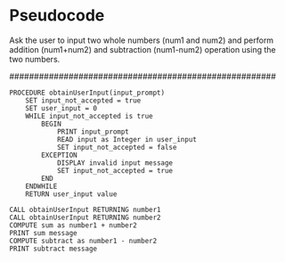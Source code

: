 
# Pseudocode 
Ask the user to input two whole numbers (num1 and num2) and perform addition (num1+num2) and subtraction (num1-num2) operation using the two numbers.

######################################################
```
PROCEDURE obtainUserInput(input_prompt)
    SET input_not_accepted = true
    SET user_input = 0
    WHILE input_not_accepted is true
        BEGIN
            PRINT input_prompt
            READ input as Integer in user_input
            SET input_not_accepted = false
        EXCEPTION
            DISPLAY invalid input message
            SET input_not_accepted = true
        END
    ENDWHILE
    RETURN user_input value

CALL obtainUserInput RETURNING number1
CALL obtainUserInput RETURNING number2
COMPUTE sum as number1 + number2
PRINT sum message
COMPUTE subtract as number1 - number2
PRINT subtract message

```
